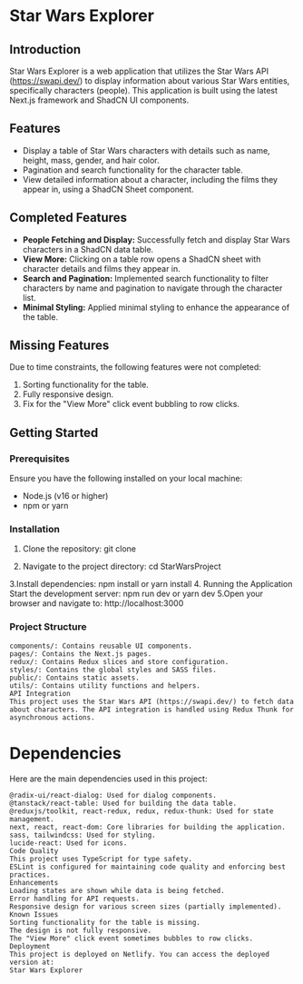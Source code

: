 # Star Wars Explorer

## Introduction
Star Wars Explorer is a web application that utilizes the Star Wars API (https://swapi.dev/) to display information about various Star Wars entities, specifically characters (people). This application is built using the latest Next.js framework and ShadCN UI components.

## Features
- Display a table of Star Wars characters with details such as name, height, mass, gender, and hair color.
- Pagination and search functionality for the character table.
- View detailed information about a character, including the films they appear in, using a ShadCN Sheet component.

## Completed Features
- **People Fetching and Display:** Successfully fetch and display Star Wars characters in a ShadCN data table.
- **View More:** Clicking on a table row opens a ShadCN sheet with character details and films they appear in.
- **Search and Pagination:** Implemented search functionality to filter characters by name and pagination to navigate through the character list.
- **Minimal Styling:** Applied minimal styling to enhance the appearance of the table.

## Missing Features
Due to time constraints, the following features were not completed:
1. Sorting functionality for the table.
2. Fully responsive design.
3. Fix for the "View More" click event bubbling to row clicks.

## Getting Started

### Prerequisites
Ensure you have the following installed on your local machine:
- Node.js (v16 or higher)
- npm or yarn

### Installation
1. Clone the repository:
   git clone <your-repo-url>

2. Navigate to the project directory:
    cd StarWarsProject

3.Install dependencies:
    npm install
    or
    yarn install
4. Running the Application
    Start the development server:
    npm run dev
    or
    yarn dev
5.Open your browser and navigate to:
    http://localhost:3000

### Project Structure
    components/: Contains reusable UI components.
    pages/: Contains the Next.js pages.
    redux/: Contains Redux slices and store configuration.
    styles/: Contains the global styles and SASS files.
    public/: Contains static assets.
    utils/: Contains utility functions and helpers.
    API Integration
    This project uses the Star Wars API (https://swapi.dev/) to fetch data about characters. The API integration is handled using Redux Thunk for asynchronous actions.

# Dependencies
Here are the main dependencies used in this project:

    @radix-ui/react-dialog: Used for dialog components.
    @tanstack/react-table: Used for building the data table.
    @reduxjs/toolkit, react-redux, redux, redux-thunk: Used for state management.
    next, react, react-dom: Core libraries for building the application.
    sass, tailwindcss: Used for styling.
    lucide-react: Used for icons.
    Code Quality
    This project uses TypeScript for type safety.
    ESLint is configured for maintaining code quality and enforcing best practices.
    Enhancements
    Loading states are shown while data is being fetched.
    Error handling for API requests.
    Responsive design for various screen sizes (partially implemented).
    Known Issues
    Sorting functionality for the table is missing.
    The design is not fully responsive.
    The "View More" click event sometimes bubbles to row clicks.
    Deployment
    This project is deployed on Netlify. You can access the deployed version at:
    Star Wars Explorer
